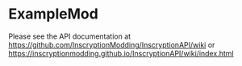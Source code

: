 # ExampleMod
Please see the API documentation at https://github.com/InscryptionModding/InscryptionAPI/wiki or https://inscryptionmodding.github.io/InscryptionAPI/wiki/index.html
